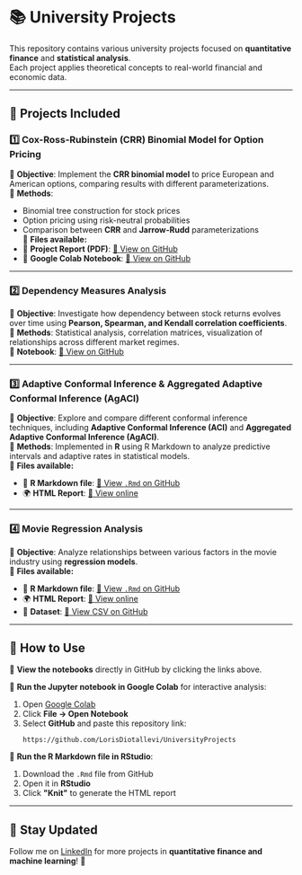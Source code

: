 # 📚 University Projects  

This repository contains various university projects focused on **quantitative finance** and **statistical analysis**.  
Each project applies theoretical concepts to real-world financial and economic data.  

---

## 📝 Projects Included  

### 1️⃣ Cox-Ross-Rubinstein (CRR) Binomial Model for Option Pricing  
📌 **Objective**: Implement the **CRR binomial model** to price European and American options, comparing results with different parameterizations.  
📌 **Methods**:  
   - Binomial tree construction for stock prices  
   - Option pricing using risk-neutral probabilities  
   - Comparison between **CRR** and **Jarrow-Rudd** parameterizations  
📌 **Files available:**  
   - 📜 **Project Report (PDF)**: [🔗 View on GitHub](https://github.com/LorisDiotallevi/UniversityProjects/blob/main/CRR%20model.pdf)  
   - 📂 **Google Colab Notebook**: [🔗 View on GitHub](#)  

---

### 2️⃣ Dependency Measures Analysis  
📌 **Objective**: Investigate how dependency between stock returns evolves over time using **Pearson, Spearman, and Kendall correlation coefficients**.  
📌 **Methods**: Statistical analysis, correlation matrices, visualization of relationships across different market regimes.  
📌 **Notebook**: [🔗 View on GitHub](https://github.com/LorisDiotallevi/UniversityProjects/blob/main/Team1_Dependency.ipynb)  

---

### 3️⃣ Adaptive Conformal Inference & Aggregated Adaptive Conformal Inference (AgACI)  
📌 **Objective**: Explore and compare different conformal inference techniques, including **Adaptive Conformal Inference (ACI)** and **Aggregated Adaptive Conformal Inference (AgACI)**.  
📌 **Methods**: Implemented in **R** using R Markdown to analyze predictive intervals and adaptive rates in statistical models.  
📌 **Files available:**  
   - 📜 **R Markdown file**: [🔗 View `.Rmd` on GitHub](https://github.com/LorisDiotallevi/UniversityProjects/blob/main/Conformal_Inference.Rmd)  
   - 🌍 **HTML Report**: [🔗 View online](https://lorisdiotallevi.github.io/UniversityProjects/Conformal_Inference.html)  

---

### 4️⃣ Movie Regression Analysis  
📌 **Objective**: Analyze relationships between various factors in the movie industry using **regression models**.  
📌 **Files available:**  
   - 📜 **R Markdown file**: [🔗 View `.Rmd` on GitHub](https://github.com/LorisDiotallevi/UniversityProjects/blob/main/Analysis%20of%20Movie%20Budgets%20and%20Revenues.Rmd)  
   - 🌍 **HTML Report**: [🔗 View online](https://LorisDiotallevi.github.io/UniversityProjects/Analysis%20of%20Movie%20Budgets%20and%20Revenues.html)  
   - 📂 **Dataset**: [🔗 View CSV on GitHub](https://github.com/LorisDiotallevi/UniversityProjects/blob/main/movies.csv)  

---

## 🚀 How to Use  

📌 **View the notebooks** directly in GitHub by clicking the links above.  

📌 **Run the Jupyter notebook in Google Colab** for interactive analysis:  
   1. Open [Google Colab](https://colab.research.google.com/)  
   2. Click **File → Open Notebook**  
   3. Select **GitHub** and paste this repository link:  
      ```
      https://github.com/LorisDiotallevi/UniversityProjects
      ```

📌 **Run the R Markdown file in RStudio**:  
   1. Download the `.Rmd` file from GitHub  
   2. Open it in **RStudio**  
   3. Click **"Knit"** to generate the HTML report  

---

## 📢 Stay Updated  
Follow me on [LinkedIn](https://www.linkedin.com/in/loris-diotallevi/) for more projects in **quantitative finance and machine learning**! 🚀  









